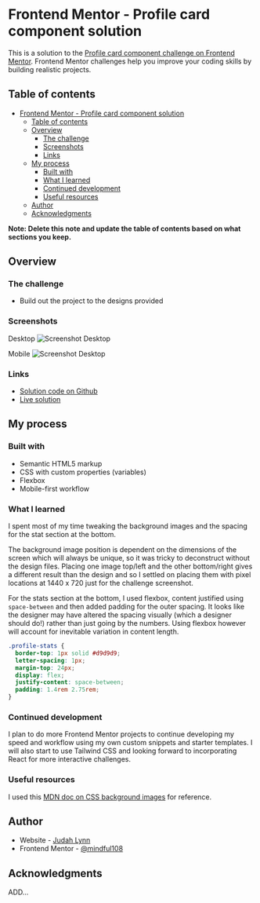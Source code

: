 # Frontend Mentor - Profile card component solution

This is a solution to the [Profile card component challenge on Frontend Mentor](https://www.frontendmentor.io/challenges/profile-card-component-cfArpWshJ). Frontend Mentor challenges help you improve your coding skills by building realistic projects. 

## Table of contents

- [Frontend Mentor - Profile card component solution](#frontend-mentor---profile-card-component-solution)
  - [Table of contents](#table-of-contents)
  - [Overview](#overview)
    - [The challenge](#the-challenge)
    - [Screenshots](#screenshots)
    - [Links](#links)
  - [My process](#my-process)
    - [Built with](#built-with)
    - [What I learned](#what-i-learned)
    - [Continued development](#continued-development)
    - [Useful resources](#useful-resources)
  - [Author](#author)
  - [Acknowledgments](#acknowledgments)

**Note: Delete this note and update the table of contents based on what sections you keep.**

## Overview

### The challenge

- Build out the project to the designs provided

### Screenshots

Desktop
![Screenshot Desktop](screenshot-desktop.jpg)

Mobile
![Screenshot Desktop](screenshot-mobile.jpg)


### Links

- [Solution code on Github](https://github.com/mindful108/frontendmentor-qr-code-component.git)
- [Live solution](https://frontendmentor-qr-code-component-sigma.vercel.app)

## My process

### Built with

- Semantic HTML5 markup
- CSS with custom properties (variables)
- Flexbox
- Mobile-first workflow

### What I learned

I spent most of my time tweaking the background images and the spacing for the stat section at the bottom.

The background image position is dependent on the dimensions of the screen which will always be unique, so it was tricky to deconstruct without the design files. Placing one image top/left and the other bottom/right gives a different result than the design and so I settled on placing them with pixel locations at 1440 x 720 just for the challenge screenshot. 

For the stats section at the bottom, I used flexbox, content justified using ```space-between``` and then added padding for the outer spacing. It looks like the designer may have altered the spacing visually (which a designer should do!) rather than just going by the numbers. Using flexbox however will account for inevitable variation in content length.

``` css
.profile-stats {
  border-top: 1px solid #d9d9d9;
  letter-spacing: 1px;
  margin-top: 24px;
  display: flex;
  justify-content: space-between;
  padding: 1.4rem 2.75rem;
}
```

### Continued development

I plan to do more Frontend Mentor projects to continue developing my speed and workflow using my own custom snippets and starter templates. I will also start to use Tailwind CSS and looking forward to incorporating React for more interactive challenges.

### Useful resources

I used this [MDN doc on CSS background images](https://developer.mozilla.org/en-US/docs/Web/CSS/background) for reference. 

 
## Author

- Website - [Judah Lynn](https://judahlynn.com)
- Frontend Mentor - [@mindful108](https://www.frontendmentor.io/profile/mindful108)


## Acknowledgments

ADD...